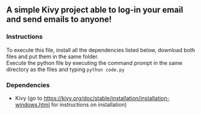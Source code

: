 ## A simple Kivy project able to log-in your email and send emails to anyone!

### Instructions
To execute this file, install all the dependencies listed below, download both files and put them in the same folder.\
Execute the python file by executing the command prompt in the same directory as the files and typing ```python code.py```

### Dependencies
- Kivy (go to https://kivy.org/doc/stable/installation/installation-windows.html for instructions on installation)

